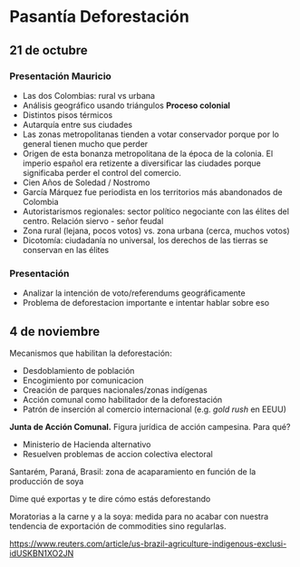 # Pasantía Deforestación

## 21 de octubre

### Presentación Mauricio
* Las dos Colombias: rural vs urbana
* Análisis geográfico usando triángulos
**Proceso colonial**
* Distintos pisos térmicos
* Autarquía entre sus ciudades
* Las zonas metropolitanas tienden a votar conservador porque por lo general tienen mucho que perder
* Origen de esta bonanza metropolitana de la época de la colonia. El imperio español era retizente a diversificar las ciudades porque significaba perder el control del comercio.
* Cien Años de Soledad / Nostromo
* García Márquez fue periodista en los territorios más abandonados de Colombia
* Autoristarismos regionales: sector político negociante con las élites del centro. Relación siervo - señor feudal
* Zona rural (lejana, pocos votos) vs. zona urbana (cerca, muchos votos)
* Dicotomía: ciudadanía no universal, los derechos de las tierras se conservan en las élites

### Presentación
- Analizar la intención de voto/referendums geográficamente
- Problema de deforestacion importante e intentar hablar sobre eso


## 4 de noviembre

Mecanismos que habilitan la deforestación:
- Desdoblamiento de población
- Encogimiento por comunicacion
- Creación de parques nacionales/zonas indígenas
- Acción comunal como habilitador de la deforestación
- Patrón de inserción al comercio internacional (e.g. *gold rush* en EEUU)

**Junta de Acción Comunal.** Figura jurídica de acción campesina.
Para qué?
- Ministerio de Hacienda alternativo
- Resuelven problemas de accion colectiva electoral

Santarém, Paraná, Brasil: zona de acaparamiento en función de la producción de soya

Dime qué exportas y te dire cómo estás deforestando

Moratorias a la carne y a la soya: medida para no acabar con nuestra tendencia de exportación de commodities sino regularlas.

https://www.reuters.com/article/us-brazil-agriculture-indigenous-exclusi-idUSKBN1XO2JN
